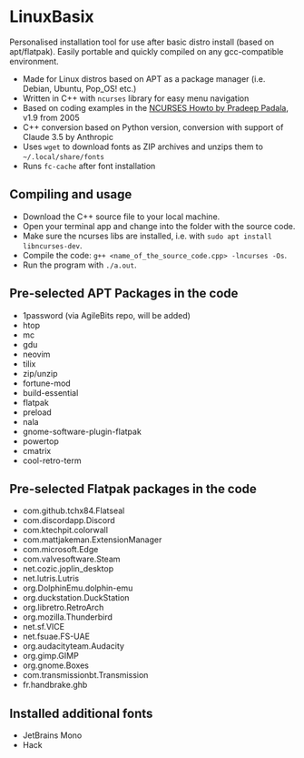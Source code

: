 # LinuxBasix
Personalised installation tool for use after basic distro install (based on apt/flatpak). Easily portable and quickly compiled on any gcc-compatible environment.

+ Made for Linux distros based on APT as a package manager (i.e. Debian, Ubuntu, Pop_OS! etc.)
+ Written in C++ with `ncurses` library for easy menu navigation
+ Based on coding examples in the [NCURSES Howto by Pradeep Padala](https://tldp.org/HOWTO/NCURSES-Programming-HOWTO/index.html), v1.9 from 2005
+ C++ conversion based on Python version, conversion with support of Claude 3.5 by Anthropic
+ Uses `wget` to download fonts as ZIP archives and unzips them to `~/.local/share/fonts`
+ Runs `fc-cache` after font installation

## Compiling and usage

+ Download the C++ source file to your local machine.
+ Open your terminal app and change into the folder with the source code.
+ Make sure the ncurses libs are installed, i.e. with `sudo apt install libncurses-dev`. 
+ Compile the code: `g++ <name_of_the_source_code.cpp> -lncurses -Os`.
+ Run the program with `./a.out`.

## Pre-selected APT Packages in the code

+ 1password (via AgileBits repo, will be added)
+ htop
+ mc
+ gdu
+ neovim
+ tilix
+ zip/unzip
+ fortune-mod
+ build-essential
+ flatpak
+ preload
+ nala
+ gnome-software-plugin-flatpak
+ powertop
+ cmatrix
+ cool-retro-term

## Pre-selected Flatpak packages in the code

+ com.github.tchx84.Flatseal
+ com.discordapp.Discord
+ com.ktechpit.colorwall
+ com.mattjakeman.ExtensionManager
+ com.microsoft.Edge
+ com.valvesoftware.Steam
+ net.cozic.joplin_desktop
+ net.lutris.Lutris
+ org.DolphinEmu.dolphin-emu
+ org.duckstation.DuckStation
+ org.libretro.RetroArch
+ org.mozilla.Thunderbird
+ net.sf.VICE
+ net.fsuae.FS-UAE
+ org.audacityteam.Audacity
+ org.gimp.GIMP
+ org.gnome.Boxes
+ com.transmissionbt.Transmission
+ fr.handbrake.ghb

## Installed additional fonts

+ JetBrains Mono
+ Hack

